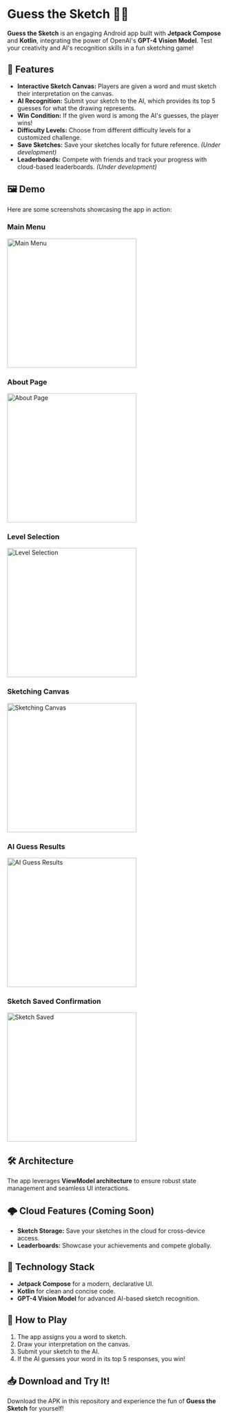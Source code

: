 # Guess the Sketch 🎨🤖

**Guess the Sketch** is an engaging Android app built with **Jetpack Compose** and **Kotlin**, integrating the power of OpenAI's **GPT-4 Vision Model**. Test your creativity and AI's recognition skills in a fun sketching game!

## 🚀 Features
- **Interactive Sketch Canvas:** Players are given a word and must sketch their interpretation on the canvas.
- **AI Recognition:** Submit your sketch to the AI, which provides its top 5 guesses for what the drawing represents.
- **Win Condition:** If the given word is among the AI's guesses, the player wins!
- **Difficulty Levels:** Choose from different difficulty levels for a customized challenge.
- **Save Sketches:** Save your sketches locally for future reference. *(Under development)*
- **Leaderboards:** Compete with friends and track your progress with cloud-based leaderboards. *(Under development)*

## 🖼️ Demo
Here are some screenshots showcasing the app in action:

### Main Menu
<img src="demo_pic/sc1.png" alt="Main Menu" width="300">

### About Page
<img src="demo_pic/about.png" alt="About Page" width="300">

### Level Selection
<img src="demo_pic/sc2.png" alt="Level Selection" width="300">

### Sketching Canvas
<img src="demo_pic/sc3.png" alt="Sketching Canvas" width="300">

### AI Guess Results
<img src="demo_pic/sc4.png" alt="AI Guess Results" width="300">

### Sketch Saved Confirmation
<img src="demo_pic/sc5.png" alt="Sketch Saved" width="300">

## 🛠️ Architecture
The app leverages **ViewModel architecture** to ensure robust state management and seamless UI interactions.

## 🌩️ Cloud Features (Coming Soon)
- **Sketch Storage:** Save your sketches in the cloud for cross-device access.
- **Leaderboards:** Showcase your achievements and compete globally.

## 📲 Technology Stack
- **Jetpack Compose** for a modern, declarative UI.
- **Kotlin** for clean and concise code.
- **GPT-4 Vision Model** for advanced AI-based sketch recognition.

## 🤔 How to Play
1. The app assigns you a word to sketch.
2. Draw your interpretation on the canvas.
3. Submit your sketch to the AI.
4. If the AI guesses your word in its top 5 responses, you win!

## 📥 Download and Try It!
Download the APK in this repository and experience the fun of **Guess the Sketch** for yourself!
